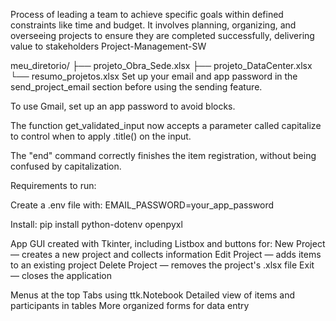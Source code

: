Process of leading a team to achieve specific goals within defined constraints like time and budget. 
It involves planning, organizing, and overseeing projects to ensure they are completed successfully, delivering value to stakeholders Project-Management-SW

meu_diretorio/
├── projeto_Obra_Sede.xlsx
├── projeto_DataCenter.xlsx
└── resumo_projetos.xlsx
Set up your email and app password in the send_project_email section before using the sending feature.

To use Gmail, set up an app password to avoid blocks.

The function get_validated_input now accepts a parameter called capitalize to control when to apply .title() on the input.

The "end" command correctly finishes the item registration, without being confused by capitalization.

Requirements to run:

Create a .env file with:
EMAIL_PASSWORD=your_app_password


Install:
pip install python-dotenv openpyxl


App GUI created with Tkinter, including Listbox and buttons for:
  New Project — creates a new project and collects information
  Edit Project — adds items to an existing project
  Delete Project — removes the project's .xlsx file
  Exit — closes the application

Menus at the top
Tabs using ttk.Notebook
Detailed view of items and participants in tables
More organized forms for data entry

